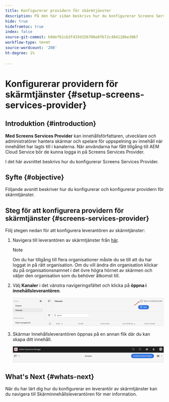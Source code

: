 ```yaml
---
title: Konfigurerar providern för skärmtjänster
description: På den här sidan beskrivs hur du konfigurerar Screens Services Provider.
hide: true
hidefromtoc: true
index: false
source-git-commit: b9def61cb3f433d156706e8fb72c484110be3067
workflow-type: tm+mt
source-wordcount: '208'
ht-degree: 1%

---
```



# Konfigurerar providern för skärmtjänster {#setup-screens-services-provider}

## Introduktion {#introduction}

**Med Screens Services Provider** kan innehållsförfattaren, utvecklare och administratörer hantera skärmar och spelare för uppspelning av innehåll när innehållet har lagts till i kanalerna. När användarna har fått tillgång till AEM Cloud Service bör de kunna logga in på Screens Services Provider.

I det här avsnittet beskrivs hur du konfigurerar Screens Services Provider.


## Syfte {#objective}

Följande avsnitt beskriver hur du konfigurerar och konfigurerar providern för skärmtjänster.

## Steg för att konfigurera providern för skärmtjänster {#screens-services-provider}

Följ stegen nedan för att konfigurera leverantören av skärmtjänster:

1. Navigera till leverantören av skärmtjänster från [här](https://experience.adobe.com/screens).

   >[!NOTE]
   >Om du har tillgång till flera organisationer måste du se till att du har loggat in på rätt organisation. Om du vill ändra din organisation klickar du på organisationsnamnet i det övre högra hörnet av skärmen och väljer den organisation som du behöver åtkomst till.

1. Välj **Kanaler** i det vänstra navigeringsfältet och klicka på **öppna i innehållsleverantören**.

   ![bild](/help/screens-cloud/assets/configure/configure-screens1.png)

1. Skärmar Innehållsleverantören öppnas på en annan flik där du kan skapa ditt innehåll.

   ![bild](/help/screens-cloud/assets/configure/configure-screens2.png)

## What&#39;s Next {#whats-next}

När du har lärt dig hur du konfigurerar en leverantör av skärmtjänster kan du navigera till Skärminnehållsleverantören för mer information.

